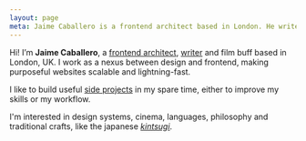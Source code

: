 ```yaml
---
layout: page
meta: Jaime Caballero is a frontend architect based in London. He writes about about Sass, web performance and more.
---
```


<p class="c-intro c-intro--color" id="skip" tabindex="-1">Hi! I’m <strong>Jaime Caballero</strong>, a <a href="/work/">frontend architect</a>, <a href="/articles/">writer</a> and film buff based in London, UK. I work as a nexus between design and frontend, making purposeful websites scalable and lightning-fast.</p>

<p class="c-intro c-intro--color">
I like to build useful <a href="/projects/">side projects</a> in my spare time, either to improve my skills or my workflow.
</p>

<p class="c-intro c-intro--color">
I'm interested in design systems, cinema, languages, philosophy and traditional crafts, like the japanese <a href="https://youtu.be/lT55_u8URU0"><em>kintsugi</em></a>.
</p>